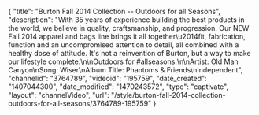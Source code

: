{
    "title": "Burton Fall 2014 Collection -- Outdoors for all Seasons",
    "description": "With 35 years of experience building the best products in the world, we believe in quality, craftsmanship, and progression. Our NEW Fall 2014 apparel and bags line brings it all together\u2014fit, fabrication, function and an uncompromised attention to detail, all combined with a healthy dose of attitude. It's not a reinvention of Burton, but a way to make our lifestyle complete.\n\nOutdoors for #allseasons.\n\nArtist: Old Man Canyon\nSong: Wiser\nAlbum Title: Phantoms & Friends\nIndependent",
    "channelid": "3764789",
    "videoid": "195759",
    "date_created": "1407044300",
    "date_modified": "1470243572",
    "type": "captivate",
    "layout": "channelVideo",
    "url": "\/style\/burton-fall-2014-collection-outdoors-for-all-seasons\/3764789-195759"
}